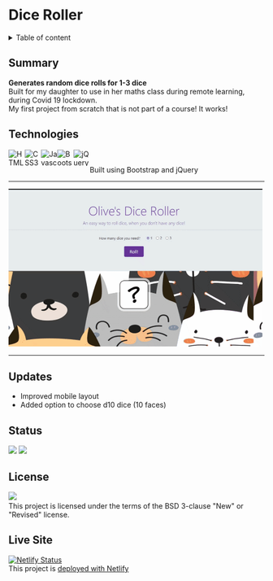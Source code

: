 # Dice Roller

<details>
<summary>Table of content</summary>

-  [Summary](#summary)
-  [Technologies](#technologies)
-  [Updates](#updates)
-  [Status](#status)
-  [License](#license)
-  [Live Site](#live-site)

</details>

## Summary

**Generates random dice rolls for 1-3 dice**<br>
Built for my daughter to use in her maths class during remote learning, during Covid 19 lockdown.<br>
My first project from scratch that is not part of a course! It works!

## Technologies

[
<img align="left" height="32" width="32" alt="HTML5" src="https://cdn.jsdelivr.net/npm/simple-icons@v3/icons/html5.svg" />
<img align="left" height="32" width="32" alt="CSS3" src="https://cdn.jsdelivr.net/npm/simple-icons@v3/icons/css3.svg" />
<img align="left" height="32" width="32" alt="Javascript" src="https://cdn.jsdelivr.net/npm/simple-icons@v3/icons/javascript.svg" />
<img align="left" height="32" width="32" alt="Bootstrap" src="https://cdn.jsdelivr.net/npm/simple-icons@v3/icons/bootstrap.svg" />
<img align="left" height="32" width="32" alt="jQuery" src="https://cdn.jsdelivr.net/npm/simple-icons@v3/icons/jquery.svg" />
](https://github.com/MakeItBack/Learning-Tracker)<br>

Built using Bootstrap and jQuery

---

![Dice roller screenshot](img/Dice.gif)

---

## Updates

-  Improved mobile layout
-  Added option to choose d10 dice (10 faces)<br>

## Status

<a href="https://GitHub.com/MakeItBack/Dice-Roller/graphs/commit-activity"><img src="https://img.shields.io/badge/Maintained%3F-yes-green.svg"></a>
<a href="https://GitHub.com/MakeItBack/Dice-Roller/commit"><img src="https://img.shields.io/github/last-commit/MakeItBack/Dice-Roller"></a>

## License

<a href="https://opensource.org/licenses"><img src="https://img.shields.io/github/license/MakeItBack/Dice-Roller?color=dodgerblue"></a><br>
This project is licensed under the terms of the BSD 3-clause "New" or "Revised" license.<br>

## Live Site

[![Netlify Status](https://api.netlify.com/api/v1/badges/021e8503-ae18-49bb-9cb1-94949513e406/deploy-status)](https://app.netlify.com/sites/olives-dice-roller/deploys)<br>
This project is [deployed with Netlify](https://olives-dice-roller.netlify.app/)
